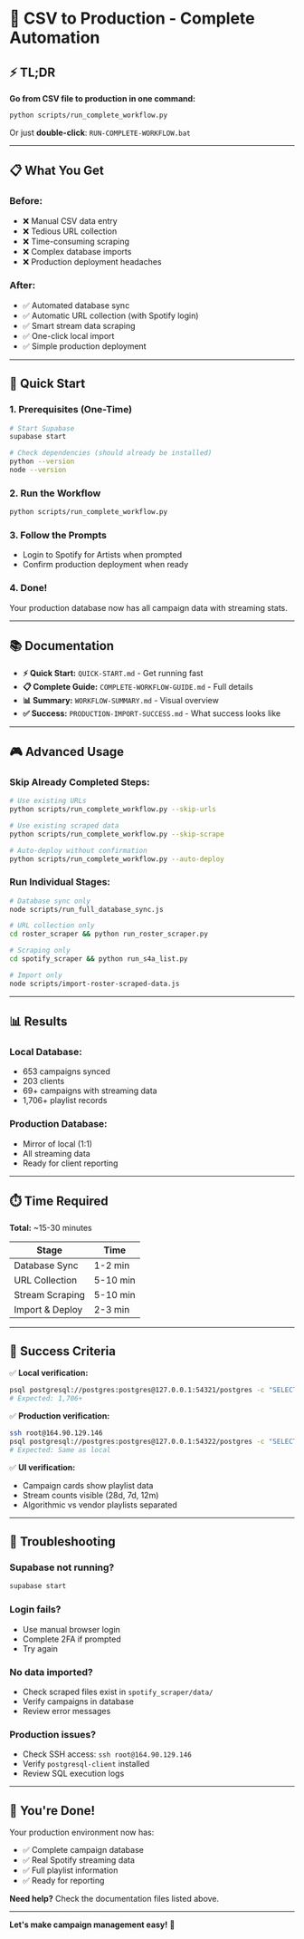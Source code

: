 # 🎯 CSV to Production - Complete Automation

## ⚡ TL;DR

**Go from CSV file to production in one command:**

```bash
python scripts/run_complete_workflow.py
```

Or just **double-click**: `RUN-COMPLETE-WORKFLOW.bat`

---

## 📋 What You Get

### **Before:**
- ❌ Manual CSV data entry
- ❌ Tedious URL collection
- ❌ Time-consuming scraping
- ❌ Complex database imports
- ❌ Production deployment headaches

### **After:**
- ✅ Automated database sync
- ✅ Automatic URL collection (with Spotify login)
- ✅ Smart stream data scraping
- ✅ One-click local import
- ✅ Simple production deployment

---

## 🚀 Quick Start

### **1. Prerequisites (One-Time)**
```bash
# Start Supabase
supabase start

# Check dependencies (should already be installed)
python --version
node --version
```

### **2. Run the Workflow**
```bash
python scripts/run_complete_workflow.py
```

### **3. Follow the Prompts**
- Login to Spotify for Artists when prompted
- Confirm production deployment when ready

### **4. Done!**
Your production database now has all campaign data with streaming stats.

---

## 📚 Documentation

- **⚡ Quick Start:** `QUICK-START.md` - Get running fast
- **📋 Complete Guide:** `COMPLETE-WORKFLOW-GUIDE.md` - Full details
- **📊 Summary:** `WORKFLOW-SUMMARY.md` - Visual overview
- **✅ Success:** `PRODUCTION-IMPORT-SUCCESS.md` - What success looks like

---

## 🎮 Advanced Usage

### **Skip Already Completed Steps:**
```bash
# Use existing URLs
python scripts/run_complete_workflow.py --skip-urls

# Use existing scraped data
python scripts/run_complete_workflow.py --skip-scrape

# Auto-deploy without confirmation
python scripts/run_complete_workflow.py --auto-deploy
```

### **Run Individual Stages:**
```bash
# Database sync only
node scripts/run_full_database_sync.js

# URL collection only
cd roster_scraper && python run_roster_scraper.py

# Scraping only
cd spotify_scraper && python run_s4a_list.py

# Import only
node scripts/import-roster-scraped-data.js
```

---

## 📊 Results

### **Local Database:**
- 653 campaigns synced
- 203 clients
- 69+ campaigns with streaming data
- 1,706+ playlist records

### **Production Database:**
- Mirror of local (1:1)
- All streaming data
- Ready for client reporting

---

## ⏱️ Time Required

**Total:** ~15-30 minutes

| Stage | Time |
|-------|------|
| Database Sync | 1-2 min |
| URL Collection | 5-10 min |
| Stream Scraping | 5-10 min |
| Import & Deploy | 2-3 min |

---

## 🎯 Success Criteria

✅ **Local verification:**
```bash
psql postgresql://postgres:postgres@127.0.0.1:54321/postgres -c "SELECT COUNT(*) FROM campaign_playlists;"
# Expected: 1,706+
```

✅ **Production verification:**
```bash
ssh root@164.90.129.146
psql postgresql://postgres:postgres@127.0.0.1:54322/postgres -c "SELECT COUNT(*) FROM campaign_playlists;"
# Expected: Same as local
```

✅ **UI verification:**
- Campaign cards show playlist data
- Stream counts visible (28d, 7d, 12m)
- Algorithmic vs vendor playlists separated

---

## 🐛 Troubleshooting

### **Supabase not running?**
```bash
supabase start
```

### **Login fails?**
- Use manual browser login
- Complete 2FA if prompted
- Try again

### **No data imported?**
- Check scraped files exist in `spotify_scraper/data/`
- Verify campaigns in database
- Review error messages

### **Production issues?**
- Check SSH access: `ssh root@164.90.129.146`
- Verify `postgresql-client` installed
- Review SQL execution logs

---

## 🎉 You're Done!

Your production environment now has:
- ✅ Complete campaign database
- ✅ Real Spotify streaming data
- ✅ Full playlist information
- ✅ Ready for reporting

**Need help?** Check the documentation files listed above.

---

**Let's make campaign management easy!** 🚀

